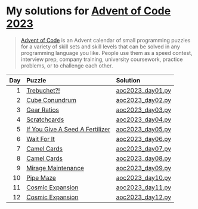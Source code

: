 # My solutions for [Advent of Code 2023](https://adventofcode.com/2023)

> [Advent of Code](https://adventofcode.com/2023/about) is an Advent calendar of small
> programming puzzles for a variety of skill sets and skill levels that can be solved in
> any programming language you like. People use them as a speed contest, interview prep,
> company training, university coursework, practice problems, or to challenge each other.

| Day | Puzzle                                                                | Solution                             |
| --: | :-------------------------------------------------------------------- | :----------------------------------- |
|   1 | [Trebuchet?!](https://adventofcode.com/2023/day/1)                    | [aoc2023_day01.py](aoc2023_day01.py) |
|   2 | [Cube Conundrum](https://adventofcode.com/2023/day/2)                 | [aoc2023_day02.py](aoc2023_day02.py) |
|   3 | [Gear Ratios](https://adventofcode.com/2023/day/3)                    | [aoc2023_day03.py](aoc2023_day03.py) |
|   4 | [Scratchcards](https://adventofcode.com/2023/day/4)                   | [aoc2023_day04.py](aoc2023_day04.py) |
|   5 | [If You Give A Seed A Fertilizer](https://adventofcode.com/2023/day/5)| [aoc2023_day05.py](aoc2023_day05.py) |
|   6 | [Wait For It](https://adventofcode.com/2023/day/6)                    | [aoc2023_day06.py](aoc2023_day06.py) |
|   7 | [Camel Cards](https://adventofcode.com/2023/day/7)                    | [aoc2023_day07.py](aoc2023_day07.py) |
|   8 | [Camel Cards](https://adventofcode.com/2023/day/8)                    | [aoc2023_day08.py](aoc2023_day08.py) |
|   9 | [Mirage Maintenance](https://adventofcode.com/2023/day/9)             | [aoc2023_day09.py](aoc2023_day09.py) |
|  10 | [Pipe Maze](https://adventofcode.com/2023/day/10)                     | [aoc2023_day10.py](aoc2023_day10.py) |
|  11 | [Cosmic Expansion](https://adventofcode.com/2023/day/11)              | [aoc2023_day11.py](aoc2023_day11.py) |
|  12 | [Cosmic Expansion](https://adventofcode.com/2023/day/12)              | [aoc2023_day12.py](aoc2023_day12.py) |
